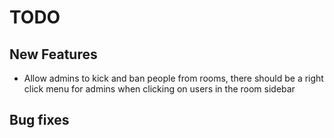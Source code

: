 # TODO

## New Features
- Allow admins to kick and ban people from rooms, there should be a right click menu for admins when clicking on users in the room sidebar

## Bug fixes
